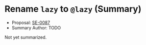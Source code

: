 # Rename `lazy` to `@lazy` (Summary)

* Proposal: [SE-0087](https://github.com/apple/swift-evolution/blob/main/proposals/0087-lazy-attribute.md)
* Summary Author: TODO

Not yet summarized.
